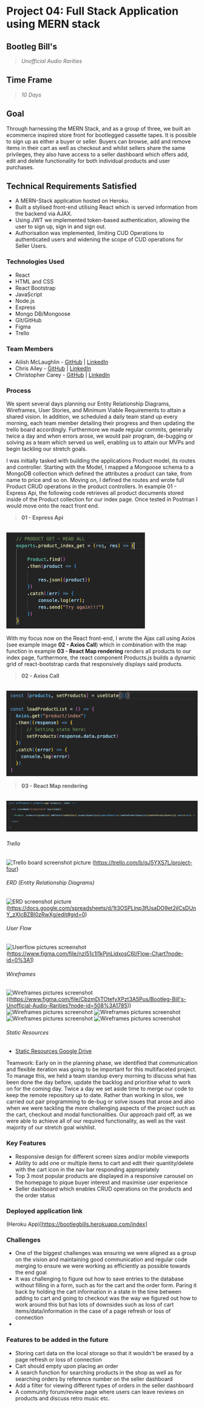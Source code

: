 # Project 04: Full Stack Application using MERN stack

## Bootleg Bill's 
> *Unofficial Audio Rarities*

## Time Frame

> *10 Days*

## Goal

Through harnessing the MERN Stack, and as a group of three, we built an ecommerce inspired store front for bootlegged cassette tapes. It is possible to sign up as either a buyer or seller. Buyers can browse, add and remove items in their cart as well as checkout and whilst sellers share the same privileges, they also have access to a seller dashboard which offers add, edit and delete functionality for both individual products and user purchases.


## Technical Requirements Satisfied

* A MERN-Stack application hosted on Heroku.
* Built a stylised front-end utilising React which is served information from the backend via AJAX.
* Using JWT we implemented token-based authentication, allowing the user to sign up, sign in and sign out.
* Authorisation was implemented, limiting CUD Operations to authenticated users and widening the scope of CUD operations for Seller Users.





### Technologies Used
- React
- HTML and CSS
- React Bootstrap 
- JavaScript 
- Node.js
- Express
- Mongo DB/Mongoose
- Git/GitHub
- Figma
- Trello

### Team Members
- Ailish McLaughlin - [GitHub](https://github.com/ailishmcl) | [LinkedIn](www.linkedin.com/in/ailish-mclaughlin)
- Chris Ailey - [GitHub]() | [LinkedIn]()
- Christopher Carey - [GitHub](https://github.com/christopher-k-c) | [LinkedIn](https://www.linkedin.com/in/chriskcarey/)

### Process

We spent several days planning our Entity Relationship Diagrams, Wireframes, User Stories, and Minimum Viable Requirements to attain a shared vision. In addition, we scheduled a daily team stand up every morning, each team member detailing their progress and then updating the trello board accordingly. Furthermore we made regular commits, generally twice a day and when errors arose, we would pair program, de-bugging or solving as a team which served us well, enabling us to attain our MVPs and begin tackling our stretch goals.

I was initially tasked with building the applications Product model, its routes and controller. Starting with the Model, I mapped a Mongoose schema to a MongoDB collection which defined the attributes a product can take, from name to price and so on. Moving on, I defined the routes and wrote full Product CRUD operations in the product controllers. In example 01 - Express Api, the following code retrieves all product documents stored inside of the Product collection for our index page. Once tested in Postman I would move onto the react front end.

> **01 - Express Api**
<br>
<img src="
src/product/images/Screenshot 2022-08-03 at 12.50.41.png">

With my focus now on the React front-end, I wrote the Ajax call using Axios (see example image **02 - Axios Call**) which in combination with the map function in example **03 - React Map rendering** renders all products to our index page, furthermore, the react component Products.js builds a dynamic grid of react-bootstrap cards that responsively displays said products.

> **02 - Axios Call**
<br>
<img src="
src/product/images/Screenshot 2022-08-03 at 12.33.07.png">

> **03 - React Map rendering**
<br>
<img src="
src/product/images/Screenshot 2022-08-03 at 12.33.47.png">


###### Trello
![Trello board screenshot picture](/public/trelloboard.png) (https://trello.com/b/qJ5YXS7L/project-four)
###### ERD (Entity Relationship Diagrams)
![ERD screenshot picture](/project-04-fe/public/ERD.png) (https://docs.google.com/spreadsheets/d/1t3OSPLlnp3fUsaDO9et2jlCsDUnY_zXIcBZBl0zRwXg/edit#gid=0)
###### User Flow
![Userflow pictures screenshot](/project-04-fe/public/userflow.png) (https://www.figma.com/file/nzI51c1l1kPjnLjdxosC6I/Flow-Chart?node-id=0%3A1)
###### Wireframes
![Wireframes pictures screenshot](/project-04-fe/public/wireframe1.png) ((https://www.figma.com/file/CbzmDiTOtefvXPzt3A5Pus/Bootleg-Bill's-Unofficial-Audio-Rarities?node-id=508%3A1785))
![Wireframes pictures screenshot](/project-04-fe/public/wireframe2.png)
![Wireframes pictures screenshot](/project-04-fe/public/wireframe3.png)
![Wireframes pictures screenshot](/project-04-fe/public/wireframe4.png)
![Wireframes pictures screenshot](/project-04-fe/public/wireframe5.png)

###### Static Resources
* [Static Resources Google Drive](https://drive.google.com/drive/folders/1i3zq2lW8AuenJoQfLGZNG4o_-lGuiJxL)

Teamwork: 
Early on in the planning phase, we identified that communication and flexible iteration was going to be important for this multifaceted project. To manage this, we held a team standup every morning to discuss what has been done the day before, update the backlog and prioritise what to work on for the coming day. Twice a day we set aside time to merge our code to keep the remote repository up to date. Rather than working in silos, we carried out pair programming to de-bug or solve issues that arose and also when we were tackling the more challenging aspects of the project such as the cart, checkout and modal functionalities. Our approach paid off, as we were able to achieve all of our required functionality, as well as the vast majority of our stretch goal wishlist.

### Key Features
- Responsive design for different screen sizes and/or mobile viewports
- Ability to add one or multiple items to cart and edit their quantity/delete with the cart icon in the nav bar responding appropriately
- Top 3 most popular products are displayed in a responsive carousel on the homepage to pique buyer interest and maximise user experience
- Seller dashboard which enables CRUD operations on the products and the order status

### Deployed application link
(Heroku App)[https://bootlegbills.herokuapp.com/index]

### Challenges
- One of the biggest challenges was ensuring we were aligned as a group on the vision and maintaining good communication and regular code merging to ensure we were working as efficiently as possible towards the end goal 
- It was challenging to figure out how to save entries to the database without filling in a form, such as for the cart and the order form. Paring it back by holding the cart information in a state in the time between adding to cart and going to checkout was the way we figured out how to work around this but has lots of downsides such as loss of cart items/data/information in the case of a page refresh or loss of connection
- 

### Features to be added in the future
- Storing cart data on the local storage so that it wouldn't be erased by a page refresh or loss of connection
- Cart should empty upon placing an order
- A search function for searching products in the shop as well as for searching orders by reference number on the seller dashboard
- Add a filter for viewing different types of orders in the seller dashboard
- A community forum/review page where users can leave reviews on products and discuss retro music etc.
